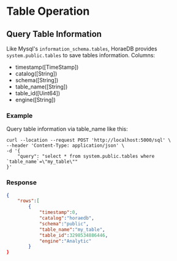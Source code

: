 # Table Operation

## Query Table Information

Like Mysql's `information_schema.tables`, HoraeDB provides `system.public.tables` to save tables information.
Columns:

- timestamp([TimeStamp])
- catalog([String])
- schema([String])
- table_name([String])
- table_id([Uint64])
- engine([String])

### Example

Query table information via table_name like this:

```shell
curl --location --request POST 'http://localhost:5000/sql' \
--header 'Content-Type: application/json' \
-d '{
    "query": "select * from system.public.tables where `table_name`=\"my_table\""
}'
```

### Response

```json
{
    "rows":[
        {
            "timestamp":0,
            "catalog":"horaedb",
            "schema":"public",
            "table_name":"my_table",
            "table_id":3298534886446,
            "engine":"Analytic"
        }
}
```
